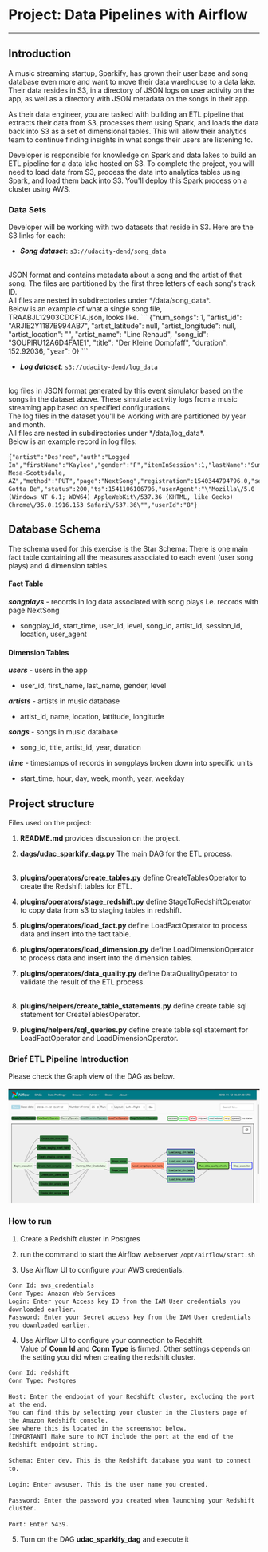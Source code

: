 # Project: Data Pipelines with Airflow
---
## Introduction

A music streaming startup, Sparkify, has grown their user base and song database even more and want to move their data warehouse to a data lake. Their data resides in S3, in a directory of JSON logs on user activity on the app, as well as a directory with JSON metadata on the songs in their app.

As their data engineer, you are tasked with building an ETL pipeline that extracts their data from S3, processes them using Spark, and loads the data back into S3 as a set of dimensional tables. This will allow their analytics team to continue finding insights in what songs their users are listening to.

Developer is responsible for knowledge on Spark and data lakes to build an ETL pipeline for a data lake hosted on S3. To complete the project, you will need to load data from S3, process the data into analytics tables using Spark, and load them back into S3. You'll deploy this Spark process on a cluster using AWS.

### Data Sets
Developer will be working with two datasets that reside in S3. Here are the S3 links for each:


- **<em>Song dataset</em>**: `s3://udacity-dend/song_data`
<br>
JSON format and contains metadata about a song and the artist of that song. The files are partitioned by the first three letters of each song's track ID.<br>All files are nested in subdirectories under */data/song_data*.<br>Below is an example of what a single song file, TRAABJL12903CDCF1A.json, looks like.
```
{"num_songs": 1, "artist_id": "ARJIE2Y1187B994AB7", "artist_latitude": null, "artist_longitude": null, "artist_location": "", "artist_name": "Line Renaud", "song_id": "SOUPIRU12A6D4FA1E1", "title": "Der Kleine Dompfaff", "duration": 152.92036, "year": 0}
```

- **<em>Log dataset</em>**: `s3://udacity-dend/log_data`
<br>
log files in JSON format generated by this event simulator based on the songs in the dataset above. These simulate activity logs from a music streaming app based on specified configurations.<br>The log files in the dataset you'll be working with are partitioned by year and month.<br>All files are nested in subdirectories under */data/log_data*. <br>Below is an example record in log files:

```
{"artist":"Des'ree","auth":"Logged In","firstName":"Kaylee","gender":"F","itemInSession":1,"lastName":"Summers","length":246.30812,"level":"free","location":"Phoenix-Mesa-Scottsdale, AZ","method":"PUT","page":"NextSong","registration":1540344794796.0,"sessionId":139,"song":"You Gotta Be","status":200,"ts":1541106106796,"userAgent":"\"Mozilla\/5.0 (Windows NT 6.1; WOW64) AppleWebKit\/537.36 (KHTML, like Gecko) Chrome\/35.0.1916.153 Safari\/537.36\"","userId":"8"}
```

## Database Schema
The schema used for this exercise is the Star Schema:
There is one main fact table containing all the measures associated to each event (user song plays) and 4 dimension tables.


#### Fact Table
**<em>songplays</em>** - records in log data associated with song plays i.e. records with page NextSong
- songplay_id, start_time, user_id, level, song_id, artist_id, session_id, location, user_agent

#### Dimension Tables
**<em>users</em>** - users in the app
- user_id, first_name, last_name, gender, level

**<em>artists</em>** - artists in music database
- artist_id, name, location, lattitude, longitude

**<em>songs</em>** - songs in music database
- song_id, title, artist_id, year, duration

**<em>time</em>** - timestamps of records in songplays broken down into specific units
- start_time, hour, day, week, month, year, weekday

## Project structure

Files used on the project:
1. **README.md** provides discussion on the project.
2. **dags/udac_sparkify_dag.py** The main DAG for the ETL process.<br><br>
3. **plugins/operators/create_tables.py** define CreateTablesOperator to create the Redshift tables for ETL.
4. **plugins/operators/stage_redshift.py** define StageToRedshiftOperator to copy data from s3 to staging tables in redshift.
5. **plugins/operators/load_fact.py** define LoadFactOperator to process data and insert into the fact table.
6. **plugins/operators/load_dimension.py** define LoadDimensionOperator to process data and insert into the dimension tables.
7. **plugins/operators/data_quality.py** define DataQualityOperator to validate the result of the ETL process.<br><br>

8. **plugins/helpers/create_table_statements.py** define create table sql statement for CreateTablesOperator.
9. **plugins/helpers/sql_queries.py** define create table sql statement for LoadFactOperator and LoadDimensionOperator.


### Brief ETL Pipeline Introduction
Please check the Graph view of the DAG as below.
<br><br>
![DER](https://raw.githubusercontent.com/TingHuanClay/Udacity_DataEngineeringNanoDegree/master/Data_Pipelines_with_Airflow/Project5_Data_Pipelines_with_Airflow/img/DAG_graph_view.png)

### How to run
1. Create a Redshift cluster in Postgres



2. run the command to start the Airflow webserver
   `/opt/airflow/start.sh`

3. Use Airflow UI to configure your AWS credentials.

```
Conn Id: aws_credentials
Conn Type: Amazon Web Services
Login: Enter your Access key ID from the IAM User credentials you downloaded earlier.
Password: Enter your Secret access key from the IAM User credentials you downloaded earlier.

```

4. Use Airflow UI to configure your connection to Redshift.<br>
Value of **Conn Id** and **Conn Type** is firmed.
Other settings depends on the setting you did when creating the redshift cluster.

```
Conn Id: redshift
Conn Type: Postgres

Host: Enter the endpoint of your Redshift cluster, excluding the port at the end.
You can find this by selecting your cluster in the Clusters page of the Amazon Redshift console.
See where this is located in the screenshot below. 
[IMPORTANT] Make sure to NOT include the port at the end of the Redshift endpoint string.

Schema: Enter dev. This is the Redshift database you want to connect to.

Login: Enter awsuser. This is the user name you created.

Password: Enter the password you created when launching your Redshift cluster.

Port: Enter 5439.

```

5. Turn on the DAG **udac_sparkify_dag** and execute it
